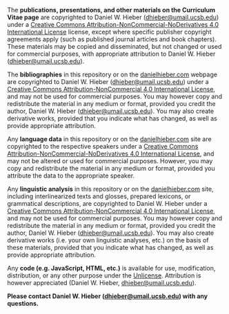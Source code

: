 The **publications, presentations, and other materials on the Curriculum Vitae page** are copyrighted to Daniel W. Hieber (dhieber@umail.ucsb.edu) under a [Creative Commons Attribution-NonCommercial-NoDerivatives 4.0 International License][2] license, except where specific publisher copyright agreements apply (such as published journal articles and book chapters). These materials may be copied and disseminated, but not changed or used for commercial purposes, with appropriate attribution to Daniel W. Hieber (dhieber@umail.ucsb.edu).

The **bibliographies** in this repository or on the [danielhieber.com][1] webpage are copyrighted to Daniel W. Hieber (dhieber@umail.ucsb.edu) under a [Creative Commons Attribution-NonCommercial 4.0 International License][3], and may not be used for commercial purposes. You may however copy and redistribute the material in any medium or format, provided you credit the author, Daniel W. Hieber (dhieber@umail.ucsb.edu). You may also create derivative works, provided that you indicate what has changed, as well as provide appropriate attribution.

Any **language data** in this repository or on the [danielhieber.com][1] site are copyrighted to the respective speakers under a [Creative Commons Attribution-NonCommercial-NoDerivatives 4.0 International License][2], and may not be altered or used for commercial purposes. However, you may copy and redistribute the material in any medium or format, provided you attribute the data to the appropriate speaker.

Any **linguistic analysis** in this repository or on the [danielhieber.com][1] site, including interlinearized texts and glosses, prepared lexicons, or grammatical descriptions, are copyrighted to Daniel W. Hieber under a [Creative Commons Attribution-NonCommercial 4.0 International License][3], and may not be used for commercial purposes. You may however copy and redistribute the material in any medium or format, provided you credit the author, Daniel W. Hieber (dhieber@umail.ucsb.edu). You may also create derivative works (i.e. your own linguistic analyses, etc.) on the basis of these materials, provided that you indicate what has changed, as well as provide appropriate attribution.

Any **code (e.g. JavaScript, HTML, etc.)** is available for use, modification, distribution, or any other purpose under the [Unlicense][4]. Attribution is however appreciated (Daniel W. Hieber, dhieber@umail.ucsb.edu).

**Please contact Daniel W. Hieber (dhieber@umail.ucsb.edu) with any questions.**

[1]: https://danielhieber.com/
[2]: http://creativecommons.org/licenses/by-nc-nd/4.0/
[3]: https://creativecommons.org/licenses/by-nc/4.0/
[4]: https://choosealicense.com/licenses/unlicense/
